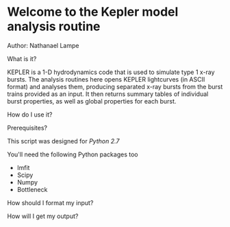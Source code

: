 Welcome to the Kepler model analysis routine
============================================

Author: Nathanael Lampe

What is it?

KEPLER is a 1-D hydrodynamics code that is used to simulate type 1
x-ray bursts. The analysis routines here opens KEPLER lightcurves
(in ASCII format) and analyses them, producing separated x-ray 
bursts from the burst trains provided as an input. It then returns
summary tables of individual burst properties, as well as global 
properties for each burst.


How do I use it?



Prerequisites?

This script was designed for *Python 2.7*

You'll need the following Python packages too
 * lmfit
 * Scipy
 * Numpy
 * Bottleneck


How should I format my input?




How will I get my output?



